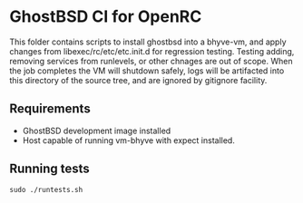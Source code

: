 # GhostBSD CI for OpenRC

This folder contains scripts to install ghostbsd into a bhyve-vm, and apply changes from libexec/rc/etc/etc.init.d for regression testing.  Testing adding, removing services from runlevels, or other chnages are out of scope.  When the job completes the VM will shutdown safely, logs will be artifacted into this directory of the source tree, and are ignored by gitignore facility.

## Requirements
* GhostBSD development image installed
* Host capable of running vm-bhyve with expect installed.

## Running tests

```
sudo ./runtests.sh
```
